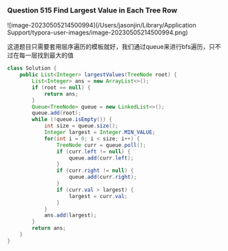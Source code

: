 ### Question 515 Find Largest Value in Each Tree Row

![image-20230505214500994](/Users/jasonjin/Library/Application Support/typora-user-images/image-20230505214500994.png)

这道题目只需要套用层序遍历的模板就好，我们通过queue来进行bfs遍历，只不过在每一层找到最大的值

```java
class Solution {
    public List<Integer> largestValues(TreeNode root) {
        List<Integer> ans = new ArrayList<>();
        if (root == null) {
            return ans;
        }
        Queue<TreeNode> queue = new LinkedList<>();
        queue.add(root);
        while (!queue.isEmpty()) {
            int size = queue.size();
            Integer largest = Integer.MIN_VALUE;
            for(int i = 0; i < size; i++) {
                TreeNode curr = queue.poll();
                if (curr.left != null) {
                    queue.add(curr.left);
                }
                if (curr.right != null) {
                    queue.add(curr.right);
                }
                if (curr.val > largest) {
                    largest = curr.val;
                }
            }
            ans.add(largest);
        }
        return ans;
    }
}
```

